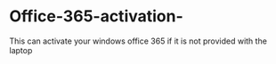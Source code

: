 # Office-365-activation-
This can activate your windows office 365 if it is not provided with the laptop 
